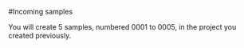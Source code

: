 #Incoming samples

You will create 5 samples, numbered 0001 to 0005, in the project you created previously.




